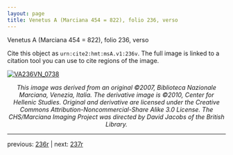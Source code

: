 ```yaml
---
layout: page
title: Venetus A (Marciana 454 = 822), folio 236, verso
---
```


Venetus A (Marciana 454 = 822), folio 236, verso

Cite this object as `urn:cite2:hmt:msA.v1:236v`.  The full image is linked to a citation tool you can use to cite regions of the image.

[![VA236VN_0738](http://www.homermultitext.org/iipsrv?IIIF=/project/homer/pyramidal/deepzoom/hmt/vaimg/2017a/VA236VN_0738.tif/full/800,/0/default.jpg)](http://www.homermultitext.org/ict2/?urn=urn:cite2:hmt:vaimg.2017a:VA236VN_0738) 

<p style="text-align: center; font-style: italic;">This image was derived from an original ©2007, Biblioteca Nazionale Marciana, Venezia, Italia. The derivative image is ©2010, Center for Hellenic Studies. Original and derivative are licensed under the Creative Commons Attribution-Noncommercial-Share Alike 3.0 License. The CHS/Marciana Imaging Project was directed by David Jacobs of the British Library.</p>

---

previous: [236r](../236r/) | next: [237r](../237r/)